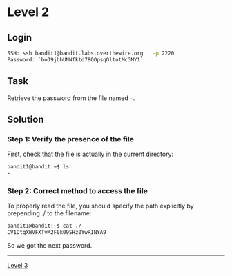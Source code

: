 # Level 2

## Login 
```bash
SSH: ssh bandit1@bandit.labs.overthewire.org   -p 2220  
Password: `boJ9jbbUNNfktd78OOpsqOltutMc3MY1`
```

## Task
Retrieve the password from the file named `-`.

## Solution

### Step 1: Verify the presence of the file
First, check that the file is actually in the current directory:
```bash
bandit1@bandit:~$ ls
-
```
### Step 2: Correct method to access the file
To properly read the file, you should specify the path explicitly by prepending ./ to the filename:
```bash
bandit1@bandit:~$ cat ./-
CV1DtqXWVFXTvM2F0k09SHz0YwRINYA9
```
So we got the next password.
<hr>

[Level 3](Level%203.md)
